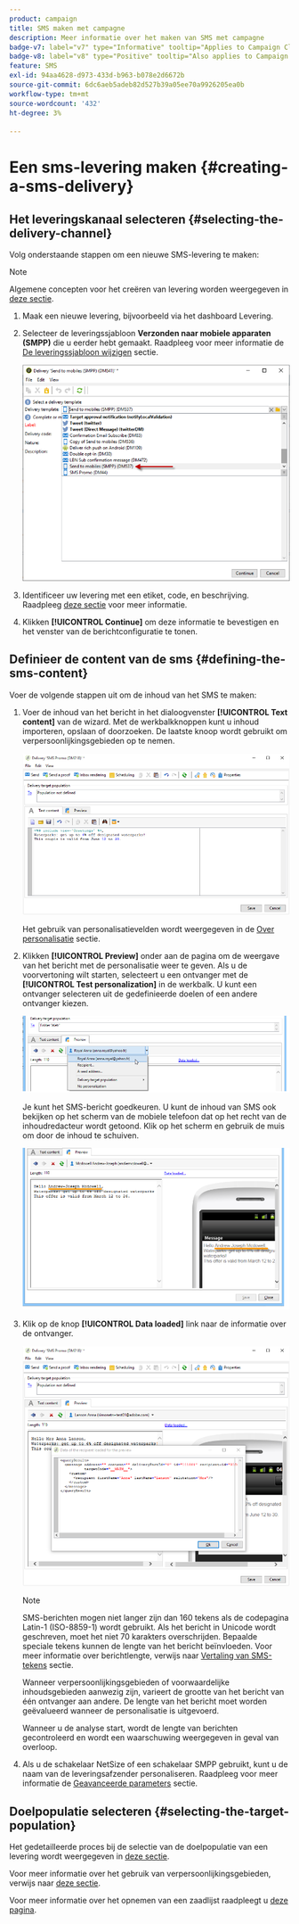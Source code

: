 ```yaml
---
product: campaign
title: SMS maken met campagne
description: Meer informatie over het maken van SMS met campagne
badge-v7: label="v7" type="Informative" tooltip="Applies to Campaign Classic v7"
badge-v8: label="v8" type="Positive" tooltip="Also applies to Campaign v8"
feature: SMS
exl-id: 94aa4628-d973-433d-b963-b078e2d6672b
source-git-commit: 6dc6aeb5adeb82d527b39a05ee70a9926205ea0b
workflow-type: tm+mt
source-wordcount: '432'
ht-degree: 3%

---
```


# Een sms-levering maken {#creating-a-sms-delivery}



## Het leveringskanaal selecteren {#selecting-the-delivery-channel}

Volg onderstaande stappen om een nieuwe SMS-levering te maken:

>[!NOTE]
>
>Algemene concepten voor het creëren van levering worden weergegeven in [deze sectie](steps-about-delivery-creation-steps.md).

1. Maak een nieuwe levering, bijvoorbeeld via het dashboard Levering.
1. Selecteer de leveringssjabloon **Verzonden naar mobiele apparaten (SMPP)** die u eerder hebt gemaakt. Raadpleeg voor meer informatie de [De leveringssjabloon wijzigen](sms-set-up.md#changing-the-delivery-template) sectie.

   ![](assets/s_user_mobile_wizard.png)

1. Identificeer uw levering met een etiket, code, en beschrijving. Raadpleeg [deze sectie](steps-create-and-identify-the-delivery.md#identifying-the-delivery) voor meer informatie.
1. Klikken **[!UICONTROL Continue]** om deze informatie te bevestigen en het venster van de berichtconfiguratie te tonen.

## Definieer de content van de sms {#defining-the-sms-content}

Voer de volgende stappen uit om de inhoud van het SMS te maken:

1. Voer de inhoud van het bericht in het dialoogvenster **[!UICONTROL Text content]** van de wizard. Met de werkbalkknoppen kunt u inhoud importeren, opslaan of doorzoeken. De laatste knoop wordt gebruikt om verpersoonlijkingsgebieden op te nemen.

   ![](assets/s_ncs_user_wizard_sms01_138.png)

   Het gebruik van personalisatievelden wordt weergegeven in de [Over personalisatie](about-personalization.md) sectie.

1. Klikken **[!UICONTROL Preview]** onder aan de pagina om de weergave van het bericht met de personalisatie weer te geven. Als u de voorvertoning wilt starten, selecteert u een ontvanger met de **[!UICONTROL Test personalization]** in de werkbalk. U kunt een ontvanger selecteren uit de gedefinieerde doelen of een andere ontvanger kiezen.

   ![](assets/s_ncs_user_wizard_sms01_139.png)

   Je kunt het SMS-bericht goedkeuren. U kunt de inhoud van SMS ook bekijken op het scherm van de mobiele telefoon dat op het recht van de inhoudredacteur wordt getoond. Klik op het scherm en gebruik de muis om door de inhoud te schuiven.

   ![](assets/s_ncs_user_wizard_sms01_140.png)

1. Klik op de knop **[!UICONTROL Data loaded]** link naar de informatie over de ontvanger.

   ![](assets/s_user_mobile_wizard_sms_02.png)

   >[!NOTE]
   >
   >SMS-berichten mogen niet langer zijn dan 160 tekens als de codepagina Latin-1 (ISO-8859-1) wordt gebruikt. Als het bericht in Unicode wordt geschreven, moet het niet 70 karakters overschrijden. Bepaalde speciale tekens kunnen de lengte van het bericht beïnvloeden. Voor meer informatie over berichtlengte, verwijs naar [Vertaling van SMS-tekens](#about-character-transliteration) sectie.
   >
   >Wanneer verpersoonlijkingsgebieden of voorwaardelijke inhoudsgebieden aanwezig zijn, varieert de grootte van het bericht van één ontvanger aan andere. De lengte van het bericht moet worden geëvalueerd wanneer de personalisatie is uitgevoerd.
   >
   >Wanneer u de analyse start, wordt de lengte van berichten gecontroleerd en wordt een waarschuwing weergegeven in geval van overloop.

1. Als u de schakelaar NetSize of een schakelaar SMPP gebruikt, kunt u de naam van de leveringsafzender personaliseren. Raadpleeg voor meer informatie de [Geavanceerde parameters](#advanced-parameters) sectie.

## Doelpopulatie selecteren {#selecting-the-target-population}

Het gedetailleerde proces bij de selectie van de doelpopulatie van een levering wordt weergegeven in [deze sectie](steps-defining-the-target-population.md).

Voor meer informatie over het gebruik van verpersoonlijkingsgebieden, verwijs naar [deze sectie](about-personalization.md).

Voor meer informatie over het opnemen van een zaadlijst raadpleegt u [deze pagina](about-seed-addresses.md).
